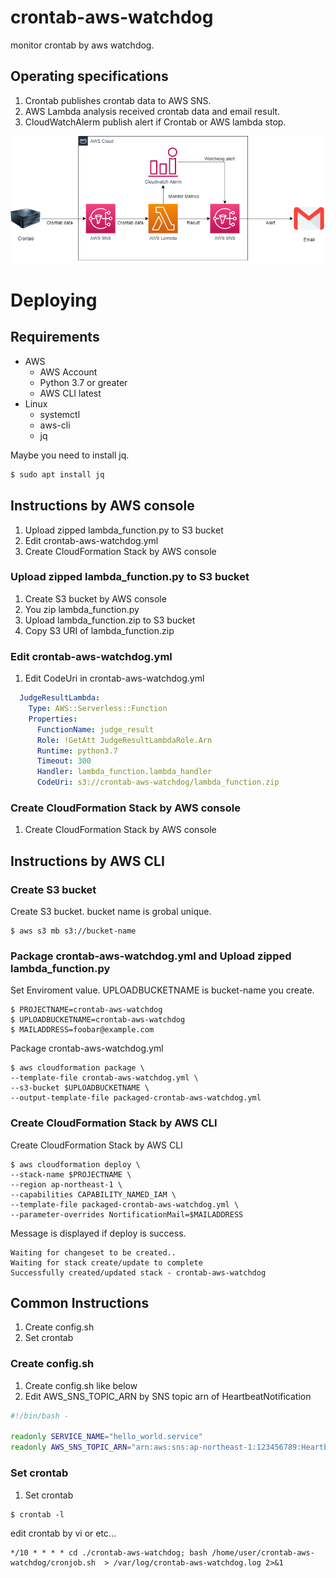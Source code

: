 # crontab-aws-watchdog
monitor crontab by aws watchdog.

## Operating specifications

1. Crontab publishes crontab data to AWS SNS.
2. AWS Lambda analysis received crontab data and email result.
3. CloudWatchAlerm publish alert if Crontab or AWS lambda stop.

![crontab-aws-watchdog-image](image/crontab-aws-watchdog-image.png)

# Deploying
## Requirements
- AWS
  - AWS Account
  - Python 3.7 or greater
  - AWS CLI latest
- Linux
  - systemctl
  - aws-cli
  - jq

Maybe you need to install jq.
```bash
$ sudo apt install jq
```

## Instructions by AWS console

1. Upload zipped lambda_function.py to S3 bucket
2. Edit crontab-aws-watchdog.yml
3. Create CloudFormation Stack by AWS console

### Upload zipped lambda_function.py to S3 bucket
1. Create S3 bucket by AWS console
2. You zip lambda_function.py
3. Upload lambda_function.zip to S3 bucket
4. Copy S3 URI of lambda_function.zip 

### Edit crontab-aws-watchdog.yml
1. Edit CodeUri in crontab-aws-watchdog.yml

```yaml
  JudgeResultLambda:
    Type: AWS::Serverless::Function
    Properties:
      FunctionName: judge_result
      Role: !GetAtt JudgeResultLambdaRole.Arn
      Runtime: python3.7
      Timeout: 300
      Handler: lambda_function.lambda_handler
      CodeUri: s3://crontab-aws-watchdog/lambda_function.zip 
```

### Create CloudFormation Stack by AWS console
1. Create CloudFormation Stack by AWS console

## Instructions by AWS CLI

### Create S3 bucket
Create S3 bucket. bucket name is grobal unique.

```
$ aws s3 mb s3://bucket-name
```
### Package crontab-aws-watchdog.yml and Upload zipped lambda_function.py 

Set Enviroment value. UPLOADBUCKETNAME is bucket-name you create.

```
$ PROJECTNAME=crontab-aws-watchdog
$ UPLOADBUCKETNAME=crontab-aws-watchdog
$ MAILADDRESS=foobar@example.com
```

Package crontab-aws-watchdog.yml

```
$ aws cloudformation package \
--template-file crontab-aws-watchdog.yml \
--s3-bucket $UPLOADBUCKETNAME \
--output-template-file packaged-crontab-aws-watchdog.yml
```

### Create CloudFormation Stack by AWS CLI
Create CloudFormation Stack by AWS CLI

```
$ aws cloudformation deploy \
--stack-name $PROJECTNAME \
--region ap-northeast-1 \
--capabilities CAPABILITY_NAMED_IAM \
--template-file packaged-crontab-aws-watchdog.yml \
--parameter-overrides NortificationMail=$MAILADDRESS
```

Message is displayed if deploy is success.

```
Waiting for changeset to be created..
Waiting for stack create/update to complete
Successfully created/updated stack - crontab-aws-watchdog
```

## Common Instructions
1. Create config.sh
2. Set crontab

### Create config.sh
1. Create config.sh like below
2. Edit AWS_SNS_TOPIC_ARN by SNS topic arn of HeartbeatNotification

```sh
#!/bin/bash -

readonly SERVICE_NAME="hello_world.service"
readonly AWS_SNS_TOPIC_ARN="arn:aws:sns:ap-northeast-1:123456789:HeartbeatNotification"
```

### Set crontab
1. Set crontab
```
$ crontab -l
```
edit crontab by vi or etc...
```
*/10 * * * * cd ./crontab-aws-watchdog; bash /home/user/crontab-aws-watchdog/cronjob.sh  > /var/log/crontab-aws-watchdog.log 2>&1
```